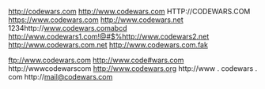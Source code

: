 http://codewars.com
http://www.codewars.com
HTTP://CODEWARS.COM
https://www.codewars.com
http://www.codewars.net
1234http://www.codewars.comabcd
http://www.codewars1.com!@#$%http://www.codewars2.net
http://www.codewars.com.net
http://www.codewars.com.fak

ftp://www.codewars.com
http://www.code#wars.com
http://wwwcodewarscom
http://www.codewars.org
http://www . codewars . com
http://mail@codewars.com